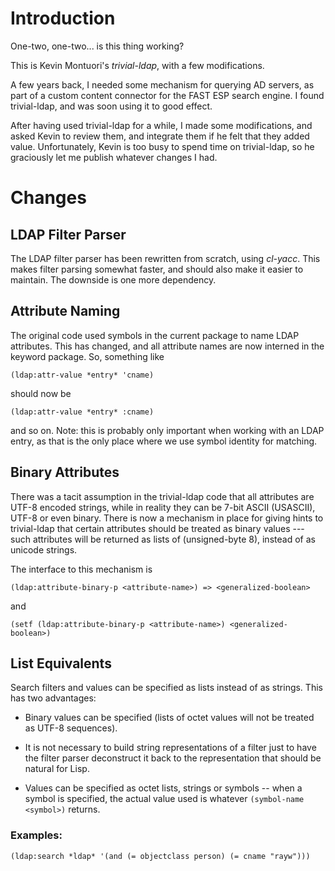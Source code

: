 Introduction
============

One-two, one-two... is this thing working?

This is Kevin Montuori's *trivial-ldap*, with a few modifications.

A few years back, I needed some mechanism for querying AD servers, as
part of a custom content connector for the FAST ESP search engine. I
found trivial-ldap, and was soon using it to good effect.

After having used trivial-ldap for a while, I made some modifications,
and asked Kevin to review them, and integrate them if he felt that
they added value. Unfortunately, Kevin is too busy to spend time
on trivial-ldap, so he graciously let me publish whatever changes I
had.

Changes
=======

LDAP Filter Parser
------------------

The LDAP filter parser has been rewritten from scratch, using
*cl-yacc*. This makes filter parsing somewhat faster, and should also
make it easier to maintain. The downside is one more dependency.

Attribute Naming
----------------

The original code used symbols in the current package to name LDAP
attributes. This has changed, and all attribute names are now interned
in the keyword package. So, something like

    (ldap:attr-value *entry* 'cname)

should now be

    (ldap:attr-value *entry* :cname)

and so on. Note: this is probably only important when working with an
LDAP entry, as that is the only place where we use symbol identity for
matching.

Binary Attributes
-----------------

There was a tacit assumption in the trivial-ldap code that all
attributes are UTF-8 encoded strings, while in reality they can be
7-bit ASCII (USASCII), UTF-8 or even binary. There is now a mechanism
in place for giving hints to trivial-ldap that certain attributes
should be treated as binary values --- such attributes will be
returned as lists of (unsigned-byte 8), instead of as unicode
strings.

The interface to this mechanism is

    (ldap:attribute-binary-p <attribute-name>) => <generalized-boolean>

and

    (setf (ldap:attribute-binary-p <attribute-name>) <generalized-boolean>)


List Equivalents
----------------

Search filters and values can be specified as lists instead of as
strings. This has two advantages:

* Binary values can be specified (lists of octet values will not be
  treated as UTF-8 sequences).

* It is not necessary to build string representations of a filter just
  to have the filter parser deconstruct it back to the representation
  that should be natural for Lisp.

* Values can be specified as octet lists, strings or symbols --
  when a symbol is specified, the actual value used is whatever
  `(symbol-name <symbol>)` returns.

### Examples:

    (ldap:search *ldap* '(and (= objectclass person) (= cname "rayw")))


